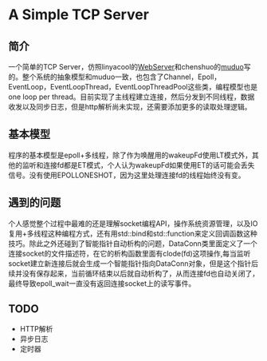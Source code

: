 # A Simple TCP Server

## 简介
一个简单的TCP Server，仿照linyacool的[WebServer](https://github.com/linyacool/WebServer)和chenshuo的[muduo](https://github.com/chenshuo/muduo)写的。整个系统的抽象模型和muduo一致，也包含了Channel，Epoll，EventLoop，EventLoopThread，EventLoopThreadPool这些类，编程模型也是one loop per thread。目前实现了主线程建立连接，然后分发到不同线程，数据收发以及同步日志，但是http解析尚未实现，还需要添加更多的读取处理逻辑。

## 基本模型
程序的基本模型是epoll+多线程，除了作为唤醒用的wakeupFd使用LT模式外，其他的监听和连接fd都是ET模式，个人认为wakeupFd如果使用ET的话可能会丢失信号。没有使用EPOLLONESHOT，因为这里处理连接fd的线程始终没有变。

## 遇到的问题
个人感觉整个过程中最难的还是理解socket编程API，操作系统资源管理，以及IO复用+多线程这种编程方式，还有用std::bind和std::function来定义回调函数这种技巧。除此之外还碰到了智能指针自动析构的问题，DataConn类里面定义了一个连接socket的文件描述符，在它的析构函数里面有clode(fd)这项操作,每当监听socket建立新连接后就会生成一个智能指针指向DataConn对象，但是这个指针后续并没有保存起来，当前循环结束以后就自动析构了，从而连接fd也自动关闭了，最终导致epoll_wait一直没有返回连接socket上的读写事件。

## TODO
* HTTP解析
* 异步日志
* 定时器